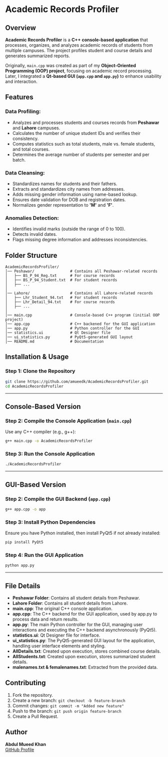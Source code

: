 # Academic Records Profiler

## Overview
**Academic Records Profiler** is a **C++ console-based application** that processes, organizes, and analyzes academic records of students from multiple campuses. The project profiles student and course details and generates summarized reports.

Originally, `main.cpp` was created as part of my **Object-Oriented Programming (OOP) project**, focusing on academic record processing. Later, I integrated a **Qt-based GUI (`app.cpp` and `app.py`)** to enhance usability and interaction.

## Features
### **Data Profiling:**
- Analyzes and processes students and courses records from **Peshawar** and **Lahore** campuses.
- Calculates the number of unique student IDs and verifies their consistency.
- Computes statistics such as total students, male vs. female students, and total courses.
- Determines the average number of students per semester and per batch.

### **Data Cleansing:**
- Standardizes names for students and their fathers.
- Extracts and standardizes city names from addresses.
- Adds missing gender information using name-based lookup.
- Ensures date validation for DOB and registration dates.
- Normalizes gender representation to **'M'** and **'F'**.

### **Anomalies Detection:**
- Identifies invalid marks (outside the range of 0 to 100).
- Detects invalid dates.
- Flags missing degree information and addresses inconsistencies.

## Folder Structure
```plaintext
AcademicRecordsProfiler/
│── Peshawar/                # Contains all Peshawar-related records
│   ├── BS_P_94_Reg.txt      # For course records
│   ├── BS_P_94_Student.txt  # For student records
│   ├── ...
│
│── Lahore/                  # Contains all Lahore-related records
│   ├── Lhr_Student_94.txt   # For student records
│   ├── Lhr_Detail_94.txt    # For course records
│   ├── ...
│
│── main.cpp                 # Console-based C++ program (initial OOP project)
│── app.cpp                  # C++ backened for the GUI application
│── app.py                   # Python controller for the GUI
│── statistics.ui            # Qt Designer file
│── ui_statistics.py         # PyQt5-generated GUI layout
│── README.md                # Documentation
```

## Installation & Usage

### **Step 1: Clone the Repository**
```sh
git clone https://github.com/amueedk/AcademicRecordsProfiler.git
cd AcademicRecordsProfiler
```

---

## **Console-Based Version**

### **Step 2: Compile the Console Application (`main.cpp`)**  
Use any C++ compiler (e.g., g++):  
```sh
g++ main.cpp -o AcademicRecordsProfiler
```

### **Step 3: Run the Console Application**  
```sh
./AcademicRecordsProfiler
```

---

## **GUI-Based Version**

### **Step 2: Compile the GUI Backend (`app.cpp`)**  
```sh
g++ app.cpp -o app
```

### **Step 3: Install Python Dependencies**  
Ensure you have Python installed, then install PyQt5 if not already installed:  
```sh
pip install PyQt5
```

### **Step 4: Run the GUI Application**  
```sh
python app.py
```

---

## File Details
- **Peshawar Folder**: Contains all student details from Peshawar.
- **Lahore Folder**: Contains all student details from Lahore.
- **main.cpp**: The original C++ console application.
- **app.cpp**: The C++ backend for the GUI application, used by app.py to process data and return results.
- **app.py**: The main Python controller for the GUI, managing user interactions and executing the C++ backend asynchronously (PyQt5).
- **statistics.ui**: Qt Designer file for interface. 
- **ui_statistics.py**: The PyQt5-generated GUI layout for the application, handling user interface elements and styling.
- **AllDetails.txt**: Created upon execution, stores combined course details.
- **AllStudents.txt**: Created upon execution, stores summarized student details.
- **malenames.txt & femalenames.txt**: Extracted from the provided data.

## Contributing
1. Fork the repository.
2. Create a new branch: `git checkout -b feature-branch`
3. Commit changes: `git commit -m "Added new feature"`
4. Push to the branch: `git push origin feature-branch`
5. Create a Pull Request.

## Author
**Abdul Mueed Khan**  
[GitHub Profile](https://github.com/amueedk)

